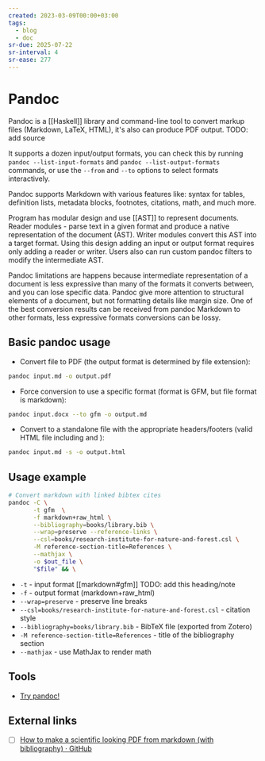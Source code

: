 ```yaml
---
created: 2023-03-09T00:00+03:00
tags:
  - blog
  - doc
sr-due: 2025-07-22
sr-interval: 4
sr-ease: 277
---
```


# Pandoc

Pandoc is a [[Haskell]] library and command-line tool to convert markup files (Markdown, LaTeX, HTML), it's also can produce PDF output. TODO: add source

It supports a dozen input/output formats, you can check this by running `pandoc --list-input-formats` and `pandoc --list-output-formats` commands, or use the `--from` and `--to` options to select formats interactively.

Pandoc supports Markdown with various features like: syntax for tables, definition lists, metadata blocks, footnotes, citations, math, and much more.

Program has modular design and use [[AST]] to represent documents. Reader modules - parse text in a given format and produce a native representation of the document (AST). Writer modules convert this AST into a target format. Using this design adding an input or output format requires only adding a reader or writer. Users also can run custom pandoc filters to modify the intermediate AST.

Pandoc limitations are happens because intermediate representation of a document is less expressive than many of the formats it converts between, and you can lose specific data. Pandoc give more attention to structural elements of a document, but not formatting details like margin size. One of the best conversion results can be received from pandoc Markdown to other formats, less expressive formats conversions can be lossy.

## Basic pandoc usage

- Convert file to PDF (the output format is determined by file extension):

```bash
pandoc input.md -o output.pdf
```

- Force conversion to use a specific format (format is GFM, but file format is markdown):

```bash
pandoc input.docx --to gfm -o output.md
```

- Convert to a standalone file with the appropriate headers/footers (valid HTML file including <head> and <body>):

```bash
pandoc input.md -s -o output.html
```

## Usage example

```bash
# Convert markdown with linked bibtex cites
pandoc -C \
       -t gfm  \
       -f markdown+raw_html \
       --bibliography=books/library.bib \
       --wrap=preserve --reference-links \
       --csl=books/research-institute-for-nature-and-forest.csl \
       -M reference-section-title=References \
       --mathjax \
       -o $out_file \
       "$file" && \
```

- `-t` - input format [[markdown#gfm]] TODO: add this heading/note
- `-f` - output format (markdown+raw_html)
- `--wrap=preserve` - preserve line breaks
- `--csl=books/research-institute-for-nature-and-forest.csl` - citation style
- `--bibliography=books/library.bib` - BibTeX file (exported from Zotero)
- `-M reference-section-title=References` - title of the bibliography section
- `--mathjax` - use MathJax to render math

## Tools

- [Try pandoc!](https://pandoc.org/try/)

## External links

- [ ] [How to make a scientific looking PDF from markdown (with bibliography) · GitHub](https://gist.github.com/maxogden/97190db73ac19fc6c1d9beee1a6e4fc8)
